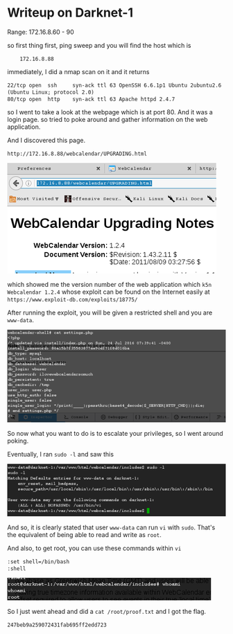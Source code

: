 # Writeup on Darknet-1

Range: 172.16.8.60 - 90

so first thing first, ping sweep and you will find the host which is

```
    172.16.8.88
```

immediately, I did a nmap scan on it and it returns

```
22/tcp open  ssh     syn-ack ttl 63 OpenSSH 6.6.1p1 Ubuntu 2ubuntu2.6 (Ubuntu Linux; protocol 2.0)
80/tcp open  http    syn-ack ttl 63 Apache httpd 2.4.7
```

so I went to take a look at the webpage which is at port 80. And it was a login page. so tried to poke around and gather information on the web application. 

And I discovered this page.

```
http://172.16.8.88/webcalendar/UPGRADING.html
```
![alt text](./res/versionno.png "Version Number")

 which showed me the version number of the web application which ```k5n Webcalendar 1.2.4``` whose exploit can be found on the Internet easily at ```https://www.exploit-db.com/exploits/18775/```
 
 After running the exploit, you will be given a restricted shell and you are ```www-data```. 

![alt text](./res/webcalendar-shell.png "Restricted shell and settings.php")


So now what you want to do is to escalate your privileges, so I went around poking.
 
 Eventually, I ran ```sudo -l``` and saw this
 
 ![alt text](./res/sudo-l.png "Sudo permissions for www-data")

And so, it is clearly stated that user ```www-data``` can run ```vi``` with ```sudo```. That's the equivalent of being able to read and write as ```root```.

And also, to get root, you can use these commands within ```vi```

```
:set shell=/bin/bash
:shell
```

![alt text](./res/root.png "I got root")


So I just went ahead and did a ```cat /root/proof.txt``` and I got the flag.

```
247beb9a259072431fab695ff2edd723
```

